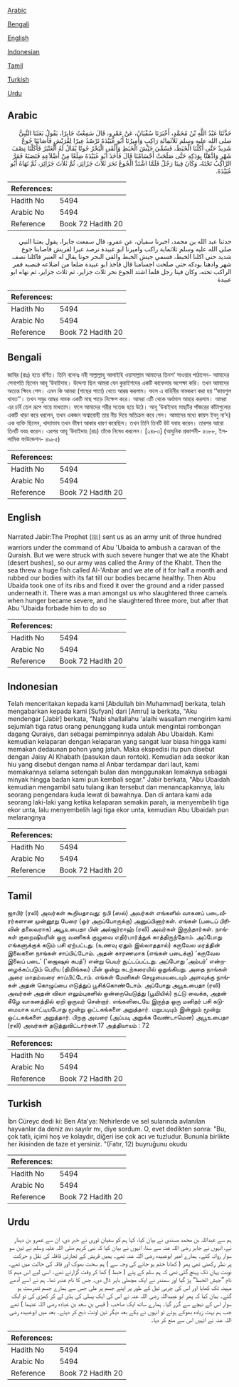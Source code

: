 [Arabic](#arabic)

[Bengali](#bengali)

[English](#english)

[Indonesian](#indonesian)

[Tamil](#tamil)

[Turkish](#turkish)

[Urdu](#urdu)

## Arabic


<div dir="rtl" lang="ar" style={{fontSize:'larger',backgroundColor:'#f8f9fa',padding:20}}>
حَدَّثَنَا عَبْدُ اللَّهِ بْنُ مُحَمَّدٍ، أَخْبَرَنَا سُفْيَانُ، عَنْ عَمْرٍو، قَالَ سَمِعْتُ جَابِرًا، يَقُولُ بَعَثَنَا النَّبِيُّ صلى الله عليه وسلم ثَلاَثَمِائَةِ رَاكِبٍ وَأَمِيرُنَا أَبُو عُبَيْدَةَ نَرْصُدُ عِيرًا لِقُرَيْشٍ فَأَصَابَنَا جُوعٌ شَدِيدٌ حَتَّى أَكَلْنَا الْخَبَطَ، فَسُمِّيَ جَيْشَ الْخَبَطِ وَأَلْقَى الْبَحْرُ حُوتًا يُقَالُ لَهُ الْعَنْبَرُ فَأَكَلْنَا نِصْفَ شَهْرٍ وَادَّهَنَّا بِوَدَكِهِ حَتَّى صَلَحَتْ أَجْسَامُنَا قَالَ فَأَخَذَ أَبُو عُبَيْدَةَ ضِلَعًا مِنْ أَضْلاَعِهِ فَنَصَبَهُ فَمَرَّ الرَّاكِبُ تَحْتَهُ، وَكَانَ فِينَا رَجُلٌ فَلَمَّا اشْتَدَّ الْجُوعُ نَحَرَ ثَلاَثَ جَزَائِرَ، ثُمَّ ثَلاَثَ جَزَائِرَ، ثُمَّ نَهَاهُ أَبُو عُبَيْدَةَ‏.‏
</div>
<div style={{backgroundColor:'#f8f9fa',padding:20, marginBottom: 10}}><table> <thead> <tr> <th>References:</th> <th></th> </tr> </thead> <tbody><tr><td>Hadith No</td><td>5494</td></tr><tr><td>Arabic No</td><td>5494</td></tr><tr><td>Reference</td><td>Book 72 Hadith 20</td></tr></tbody></table></div>


<div dir="rtl" lang="ar" style={{fontSize:'larger',backgroundColor:'#f8f9fa',padding:20}}>
حدثنا عبد الله بن محمد، اخبرنا سفيان، عن عمرو، قال سمعت جابرا، يقول بعثنا النبي صلى الله عليه وسلم ثلاثماية راكب واميرنا ابو عبيدة نرصد عيرا لقريش فاصابنا جوع شديد حتى اكلنا الخبط، فسمي جيش الخبط والقى البحر حوتا يقال له العنبر فاكلنا نصف شهر وادهنا بودكه حتى صلحت اجسامنا قال فاخذ ابو عبيدة ضلعا من اضلاعه فنصبه فمر الراكب تحته، وكان فينا رجل فلما اشتد الجوع نحر ثلاث جزاير، ثم ثلاث جزاير، ثم نهاه ابو عبيدة
</div>
<div style={{backgroundColor:'#f8f9fa',padding:20, marginBottom: 10}}><table> <thead> <tr> <th>References:</th> <th></th> </tr> </thead> <tbody><tr><td>Hadith No</td><td>5494</td></tr><tr><td>Arabic No</td><td>5494</td></tr><tr><td>Reference</td><td>Book 72 Hadith 20</td></tr></tbody></table></div>

## Bengali


<div dir="ltr" lang="bn" style={{fontSize:'larger',backgroundColor:'#f8f9fa',padding:20}}>
জাবির (রাঃ) হতে বর্ণিত। তিনি বলেনঃ নবী সাল্লাল্লাহু আলাইহি ওয়াসাল্লাম আমাদের তিনশ‘ সাওয়ার পাঠালেন- আমাদের সেনাপতি ছিলেন আবূ ‘উবাইদাহ। উদ্দেশ্য ছিল আমরা যেন কুরাইশদের একটি কাফেলার অপেক্ষা করি। তখন আমাদের অত্যন্ত ক্ষিধে পেল। এমন কি আমরা (গাছের পাতা) খেতে আরম্ভ করলাম। ফলে এ বাহিনীর নামকরণ করা হয় ‘‘জায়শুল খাবত’’। তখন সমুদ্র আম্বর নামক একটি মাছ পাড়ে নিক্ষেপ করে। আমরা এটি থেকে অর্ধমাস আহার করলাম। আমরা এর চর্বি তেল রূপে গায়ে মাখতাম। ফলে আমাদের শরীর সতেজ হয়ে উঠে। আবূ ‘উবাইদাহ মাছটির পাঁজরের কাঁটাগুলোর একটি খাড়া করে ধরলেন, তখন একজন অশ্বারোহী তার নীচ দিয়ে অতিক্রম করে গেল। আমাদের মধ্যে কায়স ইবনু না’দ) এক ব্যক্তি ছিলেন, খাদ্যাভাব তখন ভীষণ আকার ধারণ করেছিল। তখন তিনি তিনটি উট যবাহ করেন। তারপর আরো তিনটি যবহ করেন। এরপর আবূ ‘উবাইদাহ (রাঃ) তাঁকে নিষেধ করলেন। [২৪৮৩] (আধুনিক প্রকাশনী- ৫০৮৮, ইসলামিক ফাউন্ডেশন- ৪৯৮৫)
</div>
<div style={{backgroundColor:'#f8f9fa',padding:20, marginBottom: 10}}><table> <thead> <tr> <th>References:</th> <th></th> </tr> </thead> <tbody><tr><td>Hadith No</td><td>5494</td></tr><tr><td>Arabic No</td><td>5494</td></tr><tr><td>Reference</td><td>Book 72 Hadith 20</td></tr></tbody></table></div>

## English


<div dir="ltr" lang="en" style={{fontSize:'larger',backgroundColor:'#f8f9fa',padding:20}}>
Narrated Jabir:The Prophet (ﷺ) sent us as an army unit of three hundred warriors under the command of Abu 'Ubaida to ambush a caravan of the Quraish. But we were struck with such severe hunger that we ate the Khabt (desert bushes), so our army was called the Army of the Khabt. Then the sea threw a huge fish called Al-'Anbar and we ate of it for half a month and rubbed our bodies with its fat till our bodies became healthy. Then Abu Ubaida took one of its ribs and fixed it over the ground and a rider passed underneath it. There was a man amongst us who slaughtered three camels when hunger became severe, and he slaughtered three more, but after that Abu 'Ubaida forbade him to do so
</div>
<div style={{backgroundColor:'#f8f9fa',padding:20, marginBottom: 10}}><table> <thead> <tr> <th>References:</th> <th></th> </tr> </thead> <tbody><tr><td>Hadith No</td><td>5494</td></tr><tr><td>Arabic No</td><td>5494</td></tr><tr><td>Reference</td><td>Book 72 Hadith 20</td></tr></tbody></table></div>

## Indonesian


<div dir="ltr" lang="id" style={{fontSize:'larger',backgroundColor:'#f8f9fa',padding:20}}>
Telah menceritakan kepada kami [Abdullah bin Muhammad] berkata, telah mengabarkan kepada kami [Sufyan] dari [Amru] ia berkata, "Aku mendengar [Jabir] berkata, "Nabi shallallahu 'alaihi wasallam mengirim kami sejumlah tiga ratus orang penunggang kuda untuk mengintai rombongan dagang Quraiys, dan sebagai pemimpinnya adalah Abu Ubaidah. Kami kemudian kelaparan dengan kelaparan yang sangat luar biasa hingga kami memakan dedaunan pohon yang jatuh. Maka ekspedisi itu pun disebut dengan Jaisy Al Khabath (pasukan daun rontok). Kemudian ada seekor ikan hiu yang disebut dengan nama al Anbar terdampar dari laut, kami memakannya selama setengah bulan dan menggunakan lemaknya sebagai minyak hingga badan kami pun kembali segar." Jabir berkata, "Abu Ubaidah kemudian mengambil satu tulang ikan tersebut dan menancapkannya, lalu seorang pengendara kuda lewat di bawahnya. Dan di antara kami ada seorang laki-laki yang ketika kelaparan semakin parah, ia menyembelih tiga ekor unta, lalu menyembelih lagi tiga ekor unta, kemudian Abu Ubaidah pun melarangnya
</div>
<div style={{backgroundColor:'#f8f9fa',padding:20, marginBottom: 10}}><table> <thead> <tr> <th>References:</th> <th></th> </tr> </thead> <tbody><tr><td>Hadith No</td><td>5494</td></tr><tr><td>Arabic No</td><td>5494</td></tr><tr><td>Reference</td><td>Book 72 Hadith 20</td></tr></tbody></table></div>

## Tamil


<div dir="ltr" lang="ta" style={{fontSize:'larger',backgroundColor:'#f8f9fa',padding:20}}>
ஜாபிர் (ரலி) அவர்கள் கூறியதாவது: நபி (ஸல்) அவர்கள் எங்களில் வாகனப் படைவீரர்களான முன்னூறு பேரை (ஓர் அறப்போருக்கு) அனுப்பினார்கள். எங்கள் (படைப் பிரிவின் தலைவராக) அபூஉபைதா பின் அல்ஜர்ராஹ் (ரலி) அவர்கள் இருந்தார்கள். நாங்கள் குறைஷியரின் ஒரு வணிகக் குழுவை எதிர்பார்த்துக் காத்திருந்தோம். அப்போது எங்களுக்குக் கடும் பசி ஏற்பட்டது. (உணவு ஏதும் இல்லாததால்) கருவேல மரத்தின் இலைகளை நாங்கள் சாப்பிட்டோம். அதன் காரணமாக (எங்கள் படைக்கு) ‘கருவேல இலைப் படை’ (‘ஜைஷுல் கபத்’) என்று பெயர் சூட்டப்பட்டது. அப்போது ‘அம்பர்’ என்றழைக்கப்படும் பெரிய (திமிங்கல) மீன் ஒன்று கடற்கரையில் ஒதுங்கியது. அதை நாங்கள் அரை மாதம்வரை சாப்பிட்டோம். எங்கள் மேனிகள் செழுமையடையும் அளவுக்கு நாங்கள் அதன் கொழுப்பை எடுத்துப் பூசிக்கொண்டோம். அப்போது அபூஉபைதா (ரலி) அவர்கள் அதன் விலா எலும்புகளில் ஒன்றையெடுத்து (பூமியில்) நட்டு வைக்க, அதன் கீழே வாகனத்தில் ஏறி ஒருவர் சென்றார். எங்களிடையே இருந்த ஒரு மனிதர் பசி கடுமையாக வாட்டியபோது மூன்று ஒட்டகங்களை அறுத்தார். மறுபடியும் இன்னும் மூன்று ஒட்டகங்களை அறுத்தார். பிறகு அவரை (அப்படி அறுக்க வேண்டாமென) அபூஉபைதா (ரலி) அவர்கள் தடுத்துவிட்டார்கள்.17 அத்தியாயம் : 72
</div>
<div style={{backgroundColor:'#f8f9fa',padding:20, marginBottom: 10}}><table> <thead> <tr> <th>References:</th> <th></th> </tr> </thead> <tbody><tr><td>Hadith No</td><td>5494</td></tr><tr><td>Arabic No</td><td>5494</td></tr><tr><td>Reference</td><td>Book 72 Hadith 20</td></tr></tbody></table></div>

## Turkish


<div dir="ltr" lang="tr" style={{fontSize:'larger',backgroundColor:'#f8f9fa',padding:20}}>
İbn Cüreyc dedi ki: Ben Ata'ya: Nehirlerde ve sel sularında avlanılan hayvanlar da deniz avı sayılır mı, diye sordum. O, evet dedikten sonra: "Bu, çok tatlı, içimi hoş ve kolaydır, diğeri ise çok acı ve tuzludur. Bununla birlikte her ikisinden de taze et yersiniz. "(Fatır, 12) buyruğunu okudu
</div>
<div style={{backgroundColor:'#f8f9fa',padding:20, marginBottom: 10}}><table> <thead> <tr> <th>References:</th> <th></th> </tr> </thead> <tbody><tr><td>Hadith No</td><td>5494</td></tr><tr><td>Arabic No</td><td>5494</td></tr><tr><td>Reference</td><td>Book 72 Hadith 20</td></tr></tbody></table></div>

## Urdu


<div dir="rtl" lang="ur" style={{fontSize:'larger',backgroundColor:'#f8f9fa',padding:20}}>
ہم سے عبداللہ بن محمد مسندی نے بیان کیا، کہا ہم کو سفیان ثوری نے خبر دی، ان سے عمرو بن دینار نے، انہوں نے جابر رضی اللہ عنہ سے سنا، انہوں نے بیان کیا کہ نبی کریم صلی اللہ علیہ وسلم نے تین سو سوار روانہ کئے۔ ہمارے امیر ابوعبیدہ رضی اللہ عنہ تھے۔ ہمیں قریش کے تجارتی قافلہ کی نقل و حرکت پر نظر رکھنی تھی پھر ( کھانا ختم ہو جانے کی وجہ سے ) ہم سخت بھوک اور فاقہ کی حالت میں تھے۔ نوبت یہاں تک پہنچ گئی تھی کہ ہم سلم کے پتے ( خبط ) کھا کر وقت گزارتے تھے۔ اسی لیے اس مہم کا نام ”جیش الخبط“ پڑ گیا اور سمندر نے ایک مچھلی باہر ڈال دی۔ جس کا نام عنبر تھا۔ ہم نے اسے آدھے مہینہ تک کھایا اور اس کی چربی تیل کے طور پر اپنے جسم پر ملی جس سے ہمارے جسم تندرست ہو گئے۔ بیان کیا کہ پھر ابو عبیداللہ رضی اللہ عنہ نے اس کی ایک پسلی کی ہڈی لے کر کھڑی کی تو ایک سوار اس کے نیچے سے گزر گیا۔ ہمارے ساتھ ایک صاحب ( قیس بن سعد بن عبادہ رضی اللہ عنہما ) تھے جب ہم بہت زیادہ بھوکے ہوئے تو انہوں نے یکے بعد دیگر تین اونٹ ذبح کر دیئے۔ بعد میں ابوعبیدہ رضی اللہ عنہ نے انہیں اس سے منع کر دیا۔
</div>
<div style={{backgroundColor:'#f8f9fa',padding:20, marginBottom: 10}}><table> <thead> <tr> <th>References:</th> <th></th> </tr> </thead> <tbody><tr><td>Hadith No</td><td>5494</td></tr><tr><td>Arabic No</td><td>5494</td></tr><tr><td>Reference</td><td>Book 72 Hadith 20</td></tr></tbody></table></div>